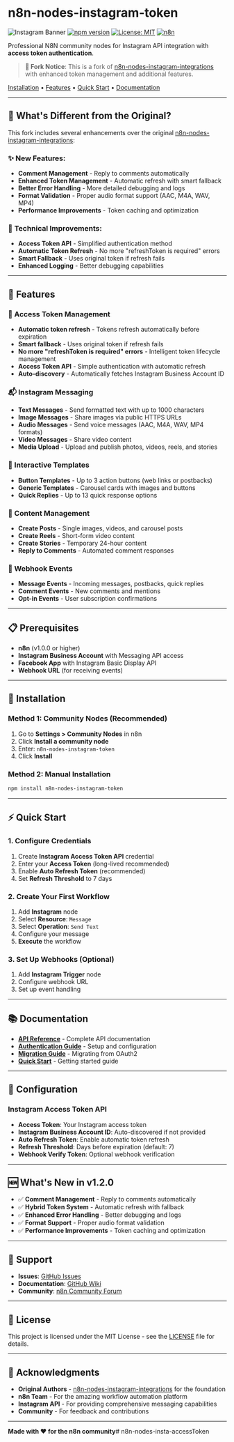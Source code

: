 # n8n-nodes-instagram-token

![Instagram Banner](https://img.shields.io/badge/Instagram-E4405F?style=for-the-badge&logo=instagram&logoColor=white)
[![npm version](https://img.shields.io/npm/v/n8n-nodes-instagram-token.svg)](https://www.npmjs.com/package/n8n-nodes-instagram-token)
[![License: MIT](https://img.shields.io/badge/License-MIT-yellow.svg)](https://opensource.org/licenses/MIT)
[![n8n](https://img.shields.io/badge/n8n-community-FF6D5A?logo=n8n)](https://n8n.io)

Professional N8N community nodes for Instagram API integration with **access token authentication**.

> **📌 Fork Notice**: This is a fork of [n8n-nodes-instagram-integrations](https://www.npmjs.com/package/n8n-nodes-instagram-integrations) with enhanced token management and additional features.

[Installation](#installation) • [Features](#features) • [Quick Start](#quick-start) • [Documentation](#documentation)

---

## 🔄 What's Different from the Original?

This fork includes several enhancements over the original [n8n-nodes-instagram-integrations](https://www.npmjs.com/package/n8n-nodes-instagram-integrations):

### ✨ **New Features:**
- **Comment Management** - Reply to comments automatically
- **Enhanced Token Management** - Automatic refresh with smart fallback
- **Better Error Handling** - More detailed debugging and logs
- **Format Validation** - Proper audio format support (AAC, M4A, WAV, MP4)
- **Performance Improvements** - Token caching and optimization

### 🔧 **Technical Improvements:**
- **Access Token API** - Simplified authentication method
- **Automatic Token Refresh** - No more "refreshToken is required" errors
- **Smart Fallback** - Uses original token if refresh fails
- **Enhanced Logging** - Better debugging capabilities

---

## 🚀 Features

### 🔐 Access Token Management
- **Automatic token refresh** - Tokens refresh automatically before expiration
- **Smart fallback** - Uses original token if refresh fails
- **No more "refreshToken is required" errors** - Intelligent token lifecycle management
- **Access Token API** - Simple authentication with automatic refresh
- **Auto-discovery** - Automatically fetches Instagram Business Account ID

### 📬 Instagram Messaging
- **Text Messages** - Send formatted text with up to 1000 characters
- **Image Messages** - Share images via public HTTPS URLs
- **Audio Messages** - Send voice messages (AAC, M4A, WAV, MP4 formats)
- **Video Messages** - Share video content
- **Media Upload** - Upload and publish photos, videos, reels, and stories

### 💬 Interactive Templates
- **Button Templates** - Up to 3 action buttons (web links or postbacks)
- **Generic Templates** - Carousel cards with images and buttons
- **Quick Replies** - Up to 13 quick response options

### 📝 Content Management
- **Create Posts** - Single images, videos, and carousel posts
- **Create Reels** - Short-form video content
- **Create Stories** - Temporary 24-hour content
- **Reply to Comments** - Automated comment responses

### 🔔 Webhook Events
- **Message Events** - Incoming messages, postbacks, quick replies
- **Comment Events** - New comments and mentions
- **Opt-in Events** - User subscription confirmations

---

## 📋 Prerequisites

- **n8n** (v1.0.0 or higher)
- **Instagram Business Account** with Messaging API access
- **Facebook App** with Instagram Basic Display API
- **Webhook URL** (for receiving events)

---

## 🚀 Installation

### Method 1: Community Nodes (Recommended)
1. Go to **Settings > Community Nodes** in n8n
2. Click **Install a community node**
3. Enter: `n8n-nodes-instagram-token`
4. Click **Install**

### Method 2: Manual Installation
```bash
npm install n8n-nodes-instagram-token
```

---

## ⚡ Quick Start

### 1. Configure Credentials
1. Create **Instagram Access Token API** credential
2. Enter your **Access Token** (long-lived recommended)
3. Enable **Auto Refresh Token** (recommended)
4. Set **Refresh Threshold** to 7 days

### 2. Create Your First Workflow
1. Add **Instagram** node
2. Select **Resource**: `Message`
3. Select **Operation**: `Send Text`
4. Configure your message
5. **Execute** the workflow

### 3. Set Up Webhooks (Optional)
1. Add **Instagram Trigger** node
2. Configure webhook URL
3. Set up event handling

---

## 📚 Documentation

- **[API Reference](API_REFERENCE.md)** - Complete API documentation
- **[Authentication Guide](AUTHENTICATION_GUIDE.md)** - Setup and configuration
- **[Migration Guide](docs/MIGRATION_HYBRID_TOKEN.md)** - Migrating from OAuth2
- **[Quick Start](docs/QUICKSTART.md)** - Getting started guide

---

## 🔧 Configuration

### Instagram Access Token API
- **Access Token**: Your Instagram access token
- **Instagram Business Account ID**: Auto-discovered if not provided
- **Auto Refresh Token**: Enable automatic token refresh
- **Refresh Threshold**: Days before expiration (default: 7)
- **Webhook Verify Token**: Optional webhook verification

---

## 🆕 What's New in v1.2.0

- ✅ **Comment Management** - Reply to comments automatically
- ✅ **Hybrid Token System** - Automatic refresh with fallback
- ✅ **Enhanced Error Handling** - Better debugging and logs
- ✅ **Format Support** - Proper audio format validation
- ✅ **Performance Improvements** - Token caching and optimization

---

## 🤝 Support

- **Issues**: [GitHub Issues](https://github.com/r-milioli/n8n-nodes-insta-accessToken/issues)
- **Documentation**: [GitHub Wiki](https://github.com/r-milioli/n8n-nodes-insta-accessToken/wiki)
- **Community**: [n8n Community Forum](https://community.n8n.io)

---

## 📄 License

This project is licensed under the MIT License - see the [LICENSE](LICENSE.md) file for details.

---

## 🙏 Acknowledgments

- **Original Authors** - [n8n-nodes-instagram-integrations](https://www.npmjs.com/package/n8n-nodes-instagram-integrations) for the foundation
- **n8n Team** - For the amazing workflow automation platform
- **Instagram API** - For providing comprehensive messaging capabilities
- **Community** - For feedback and contributions

---

**Made with ❤️ for the n8n community**#   n 8 n - n o d e s - i n s t a - a c c e s s T o k e n  
 